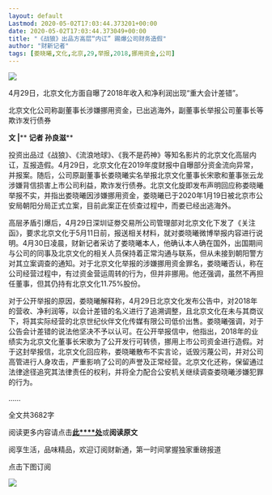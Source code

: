 ```yaml
---
layout: default
Lastmod: 2020-05-02T17:03:44.373201+00:00
date: 2020-05-02T17:03:44.373049+00:00
title: "《战狼》出品方高层“内讧” 踢爆公司财务造假"
author: "财新记者"
tags: [娄晓曦,文化,北京,29,举报,2018,挪用资金,公司]
---
```


![](https://images.weserv.nl/?url=https%3A//mmbiz.qpic.cn/mmbiz_jpg/7BzN7BuDIjR91XcJGuziaib9msnUOrd2Elw6ISZn9BfuYpiaYRiciatKBJAszlnXKv9lXYnVfrOvQN2clzsVvoIwmAg/640%3Fwx_fmt%3Djpeg)

4月29日，北京文化方面自曝了2018年收入和净利润出现“重大会计差错”。  

北京文化公司称副董事长涉嫌挪用资金，已出逃海外，副董事长举报公司董事长等欺诈发行债券

**文 |**** **记者 孙良滋****

  

  

投资出品过《战狼》、《流浪地球》、《我不是药神》等知名影片的北京文化高层内讧，互报造假。4月29日，北京文化在2019年度财报中自曝部分资金流向异常，并报案。随后，公司原副董事长娄晓曦实名举报北京文化董事长宋歌和董事张云龙涉嫌背信损害上市公司利益，欺诈发行债券。北京文化旋即发布声明回应称娄晓曦举报不实，并指出娄晓曦因涉嫌挪用资金，娄晓曦已于2020年1月19日被北京市公安局朝阳分局正式立案，目前此案正在侦查过程中，而娄已经出逃海外。

  

高层矛盾引爆后，4月29日深圳证劵交易所公司管理部对北京文化下发了《关注函》，要求北京文化于5月11日前，报送相关材料，就对娄晓曦微博举报内容进行说明。4月30日凌晨，财新记者采访了娄晓曦本人，他确认本人确在国外，出国期间与公司的同事及北京文化的相关人员保持着正常沟通与联系，但从未接到朝阳警方对其立案调查的通知。对于北京文化举报的涉嫌挪用资金罪名，娄晓曦否认，称在公司经营过程中，有过资金营运周转的行为，但并非挪用。他还强调，虽然不再担任董事，但其仍持有北京文化11.75%股份。

  

  

对于公开举报的原因，娄晓曦解释称，4月29日北京文化发布公告中，对2018年的营收、净利润等，以会计差错的名义进行了追溯调整，且北京文化在未与其商议下，将其实际经营的北京世纪伙伴文化传媒有限公司低价出售。娄晓曦强调，对于公告会计差错的说法他坚决不予以认可。在公开举报信中，他指出，2018年的业绩实为北京文化董事长宋歌为了公开发行可转债，挪用上市公司资金进行造假。对于这封举报信，北京文化回应称，娄晓曦散布不实言论，诋毁污蔑公司，并对公司高管进行人身攻击，严重影响了公司的声誉及正常经营。北京文化还称，保留通过法律途径追究其法律责任的权利，并将全力配合公安机关继续调查娄晓曦涉嫌犯罪的行为。

……

全文共3682字

阅读更多内容请点击[**此****处**](http://www.caixin.com/2020-05-01/101549632.html?originReferrer=gh_caixinwang)或**阅读原文**

阅享生活，品味精品，欢迎订阅财新通，第一时间掌握独家重磅报道  

点击下图订阅

[![](https://images.weserv.nl/?url=https%3A//mmbiz.qpic.cn/mmbiz_png/7BzN7BuDIjTQRhzuDOWwfnTntw7PmwHckXdNHFsmMcEyc2448UxYdFdrFdS8U6icYBBsErI9Jkaibic4aZWtqcghQ/640%3Fwx_fmt%3Dpng)](http://mall.caixin.com/mall/h5/list/list.html?type=127&originReferrer=gh_caixinwang)

